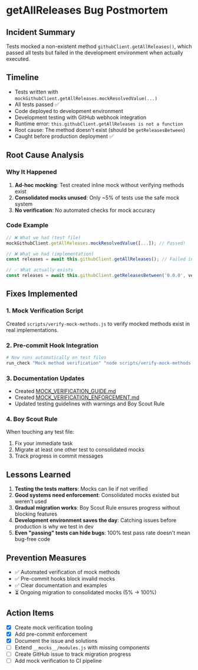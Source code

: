 # getAllReleases Bug Postmortem

## Incident Summary
Tests mocked a non-existent method `githubClient.getAllReleases()`, which passed all tests but failed in the development environment when actually executed.

## Timeline
- Tests written with `mockGithubClient.getAllReleases.mockResolvedValue(...)`
- All tests passed ✅
- Code deployed to development environment
- Development testing with GitHub webhook integration
- Runtime error: `this.githubClient.getAllReleases is not a function`
- Root cause: The method doesn't exist (should be `getReleasesBetween`)
- Caught before production deployment ✅

## Root Cause Analysis

### Why It Happened
1. **Ad-hoc mocking**: Test created inline mock without verifying methods exist
2. **Consolidated mocks unused**: Only ~5% of tests use the safe mock system
3. **No verification**: No automated checks for mock accuracy

### Code Example
```javascript
// ❌ What we had (test file)
mockGithubClient.getAllReleases.mockResolvedValue([...]); // Passed!

// ❌ What we had (implementation)  
const releases = await this.githubClient.getAllReleases(); // Failed in dev!

// ✅ What actually exists
const releases = await this.githubClient.getReleasesBetween('0.0.0', version);
```

## Fixes Implemented

### 1. Mock Verification Script
Created `scripts/verify-mock-methods.js` to verify mocked methods exist in real implementations.

### 2. Pre-commit Hook Integration
```bash
# Now runs automatically on test files
run_check "Mock method verification" "node scripts/verify-mock-methods.js $STAGED_TEST_FILES"
```

### 3. Documentation Updates
- Created [MOCK_VERIFICATION_GUIDE.md](./MOCK_VERIFICATION_GUIDE.md)
- Created [MOCK_VERIFICATION_ENFORCEMENT.md](./MOCK_VERIFICATION_ENFORCEMENT.md)
- Updated testing guidelines with warnings and Boy Scout Rule

### 4. Boy Scout Rule
When touching any test file:
1. Fix your immediate task
2. Migrate at least one other test to consolidated mocks
3. Track progress in commit messages

## Lessons Learned

1. **Testing the tests matters**: Mocks can lie if not verified
2. **Good systems need enforcement**: Consolidated mocks existed but weren't used
3. **Gradual migration works**: Boy Scout Rule ensures progress without blocking features
4. **Development environment saves the day**: Catching issues before production is why we test in dev
5. **Even "passing" tests can hide bugs**: 100% test pass rate doesn't mean bug-free code

## Prevention Measures

- ✅ Automated verification of mock methods
- ✅ Pre-commit hooks block invalid mocks
- ✅ Clear documentation and examples
- ⏳ Ongoing migration to consolidated mocks (5% → 100%)

## Action Items
- [x] Create mock verification tooling
- [x] Add pre-commit enforcement
- [x] Document the issue and solutions
- [ ] Extend `__mocks__/modules.js` with missing components
- [ ] Create GitHub issue to track migration progress
- [ ] Add mock verification to CI pipeline